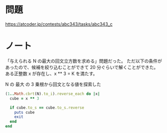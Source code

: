 # 問題

https://atcoder.jp/contests/abc343/tasks/abc343_c

# ノート

「与えられる N の最大の回文立方数を求める」問題だった。
ただ以下の条件があったので、候補を絞り込むことができて 20 分ぐらいで解くことができた。
ある正整数 x が存在し、x \*\* 3 = K を満たす。

N の 最大 の 3 乗根から回文となる値を探索した

```ruby
(1..Math.cbrt(N).to_i).reverse_each do |x|
  cube = x ** 3

  if cube.to_s == cube.to_s.reverse
    puts cube
    exit
  end
end
```
